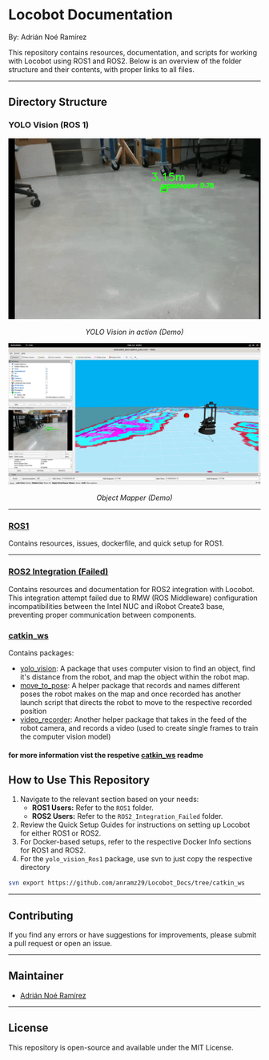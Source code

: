 # Locobot Documentation

By: Adrián Noé Ramírez

This repository contains resources, documentation, and scripts for working with Locobot using ROS1 and ROS2. Below is an overview of the folder structure and their contents, with proper links to all files.

---
## Directory Structure
### YOLO Vision (ROS 1)


<div align="center">
  <img src="catkin_ws/images/Yolo_Vision.gif" alt="YOLO Vision Demo Video" width="800"/>
  <p><em>YOLO Vision in action (Demo)</em></p>
</div>

<div align="center">
  <img src="catkin_ws/images/object_mapper.png" alt="Object Mapper Demo Video" width="800"/>
  <p><em>Object Mapper (Demo)</em></p>
</div>

    

---

### [ROS1](ROS1)
Contains resources, issues, dockerfile, and quick setup for ROS1.

---

### [ROS2 Integration (Failed)](ROS2_Integration_Failed)

Contains resources and documentation for ROS2 integration with Locobot. This integration attempt failed due to RMW (ROS Middleware) configuration incompatibilities between the Intel NUC and iRobot Create3 base, preventing proper communication between components.

### [catkin_ws](catkin_ws)

Contains packages:

- [yolo_vision](catkin_ws/yolo_vision): A package that uses computer vision to find an object, find it's distance from the robot, and map the object within the robot map.
- [move_to_pose](/catkin_ws/move_to_pose/): A helper package that records and names different poses the robot makes on the map and once recorded has another launch script that directs the robot to move to the respective recorded position
- [video_recorder](/catkin_ws/video_recorder/): Another helper package that takes in the feed of the robot camera, and records a video (used to create single frames to train the computer vision model)

#### for more information vist the respetive [catkin_ws](/catkin_ws/readme.md) readme

## How to Use This Repository
1. Navigate to the relevant section based on your needs:
   - **ROS1 Users:** Refer to the `ROS1` folder.
   - **ROS2 Users:** Refer to the `ROS2_Integration_Failed` folder.
2. Review the Quick Setup Guides for instructions on setting up Locobot for either ROS1 or ROS2.
3. For Docker-based setups, refer to the respective Docker Info sections for ROS1 and ROS2.
4. For the `yolo_vision_Ros1` package, use svn to just copy the respective directory

```bash
svn export https://github.com/anramz29/Locobot_Docs/tree/catkin_ws
```
---

## Contributing

If you find any errors or have suggestions for improvements, please submit a pull request or open an issue.

---

## Maintainer

- [Adrián Noé Ramírez](mailto:anramz29@gmail.com)

---
## License
This repository is open-source and available under the MIT License.


